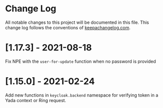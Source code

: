 # Change Log
All notable changes to this project will be documented in this file. 
This change log follows the conventions of [keepachangelog.com](http://keepachangelog.com/).

# [1.17.3] - 2021-08-18

Fix NPE with the `user-for-update` function when no password is provided

# [1.15.0] - 2021-02-24

Add new functions in `keycloak.backend` namespace for verifying token in a Yada context or Ring request.

